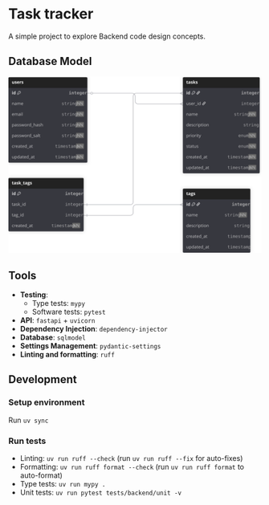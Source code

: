 # Task tracker

A simple project to explore Backend code design concepts.


## Database Model

![](./assets/db-model.svg)


## Tools

- **Testing**:
  - Type tests: `mypy`
  - Software tests: `pytest`
- **API**: `fastapi` + `uvicorn`
- **Dependency Injection**: `dependency-injector`
- **Database**: `sqlmodel`
- **Settings Management**: `pydantic-settings`
- **Linting and formatting**: `ruff`


## Development

### Setup environment

Run `uv sync`

### Run tests

- Linting: `uv run ruff --check` (run `uv run ruff --fix` for auto-fixes)
- Formatting: `uv run ruff format --check` (run `uv run ruff format` to auto-format)
- Type tests: `uv run mypy .`
- Unit tests: `uv run pytest tests/backend/unit -v`
